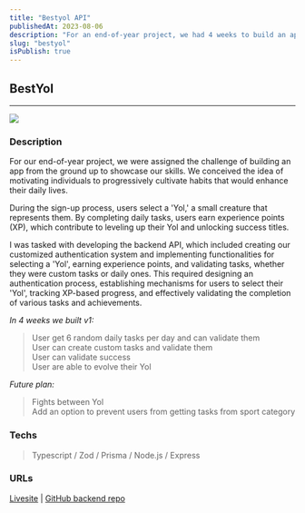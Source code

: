 ```yaml
---
title: "Bestyol API"
publishedAt: 2023-08-06
description: "For an end-of-year project, we had 4 weeks to build an app with requirements for a certification"
slug: "bestyol"
isPublish: true
---
```


## BestYol

---

![](/img/preview-bestyol.jpg)

### Description

For our end-of-year project, we were assigned the challenge of building an app from the ground up to showcase our skills. We conceived the idea of motivating individuals to progressively cultivate habits that would enhance their daily lives.

During the sign-up process, users select a 'Yol,' a small creature that represents them. By completing daily tasks, users earn experience points (XP), which contribute to leveling up their Yol and unlocking success titles.

I was tasked with developing the backend API, which included creating our customized authentication system and implementing functionalities for selecting a 'Yol', earning experience points, and validating tasks, whether they were custom tasks or daily ones. This required designing an authentication process, establishing mechanisms for users to select their 'Yol',  tracking XP-based progress, and effectively validating the completion of various tasks and achievements.

_In 4 weeks we built v1:_
>User get 6 random daily tasks per day and can validate them <br>
>User can create custom tasks and validate them <br>
>User can validate success <br>
>User are able to evolve their Yol

_Future plan:_

>Fights between Yol <br>
>Add an option to prevent users from getting tasks from sport category

### Techs

>Typescript / Zod / Prisma / Node.js / Express

### URLs

[Livesite](https://bestyol.vercel.app/) | [GitHub backend repo](https://github.com/tristan-derez/bestyolback)

